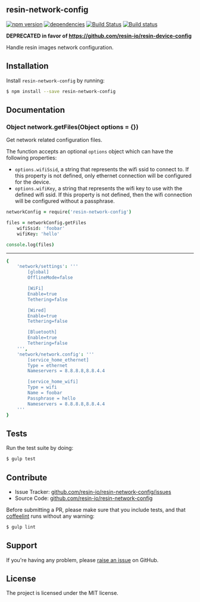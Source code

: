 resin-network-config
--------------------

[![npm version](https://badge.fury.io/js/resin-network-config.svg)](http://badge.fury.io/js/resin-network-config)
[![dependencies](https://david-dm.org/resin-io/resin-network-config.png)](https://david-dm.org/resin-io/resin-network-config.png)
[![Build Status](https://travis-ci.org/resin-io/resin-network-config.svg?branch=master)](https://travis-ci.org/resin-io/resin-network-config)
[![Build status](https://ci.appveyor.com/api/projects/status/uk5m9hjw2ma1pntr?svg=true)](https://ci.appveyor.com/project/jviotti/resin-network-config)

**DEPRECATED in favor of https://github.com/resin-io/resin-device-config**

Handle resin images network configuration.

Installation
------------

Install `resin-network-config` by running:

```sh
$ npm install --save resin-network-config
```

Documentation
-------------

### Object network.getFiles(Object options = {})

Get network related configuration files.

The function accepts an optional `options` object which can have the following properties:

- `options.wifiSsid`, a string that represents the wifi ssid to connect to. If this property is not defined, only ethernet connection will be configured for the device.
- `options.wifiKey`, a string that represents the wifi key to use with the defined wifi ssid. If this property is not defined, then the wifi connection will be configured without a passphrase.

```coffee
networkConfig = require('resin-network-config')

files = networkConfig.getFiles
	wifiSsid: 'foobar'
	wifiKey: 'hello'

console.log(files)
```

***

```coffee
{
	'network/settings': '''
		[global]
		OfflineMode=false

		[WiFi]
		Enable=true
		Tethering=false

		[Wired]
		Enable=true
		Tethering=false

		[Bluetooth]
		Enable=true
		Tethering=false
	''',
	'network/network.config': '''
		[service_home_ethernet]
		Type = ethernet
		Nameservers = 8.8.8.8,8.8.4.4

		[service_home_wifi]
		Type = wifi
		Name = foobar
		Passphrase = hello
		Nameservers = 8.8.8.8,8.8.4.4
	'''
}
```

Tests
-----

Run the test suite by doing:

```sh
$ gulp test
```

Contribute
----------

- Issue Tracker: [github.com/resin-io/resin-network-config/issues](https://github.com/resin-io/resin-network-config/issues)
- Source Code: [github.com/resin-io/resin-network-config](https://github.com/resin-io/resin-network-config)

Before submitting a PR, please make sure that you include tests, and that [coffeelint](http://www.coffeelint.org/) runs without any warning:

```sh
$ gulp lint
```

Support
-------

If you're having any problem, please [raise an issue](https://github.com/resin-io/resin-network-config/issues/new) on GitHub.

License
-------

The project is licensed under the MIT license.
